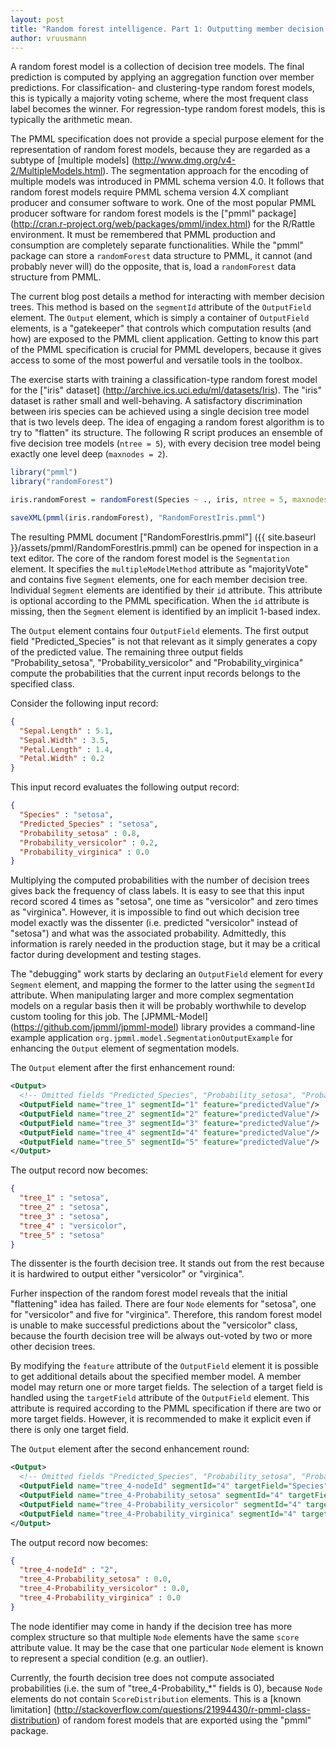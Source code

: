```yaml
---
layout: post
title: "Random forest intelligence. Part 1: Outputting member decision tree scores"
author: vruusmann
---
```


A random forest model is a collection of decision tree models. The final prediction is computed by applying an aggregation function over member predictions. For classification- and clustering-type random forest models, this is typically a majority voting scheme, where the most frequent class label becomes the winner. For regression-type random forest models, this is typically the arithmetic mean.

The PMML specification does not provide a special purpose element for the representation of random forest models, because they are regarded as a subtype of [multiple models] (http://www.dmg.org/v4-2/MultipleModels.html). The segmentation approach for the encoding of multiple models was introduced in PMML schema version 4.0. It follows that random forest models require PMML schema version 4.X compliant producer and consumer software to work. One of the most popular PMML producer software for random forest models is the ["pmml" package] (http://cran.r-project.org/web/packages/pmml/index.html) for the R/Rattle environment. It must be remembered that PMML production and consumption are completely separate functionalities. While the "pmml" package can store a `randomForest` data structure to PMML, it cannot (and probably never will) do the opposite, that is, load a `randomForest` data structure from PMML.

The current blog post details a method for interacting with member decision trees. This method is based on the `segmentId` attribute of the `OutputField` element. The `Output` element, which is simply a container of `OutputField` elements, is a "gatekeeper" that controls which computation results (and how) are exposed to the PMML client application. Getting to know this part of the PMML specification is crucial for PMML developers, because it gives access to some of the most powerful and versatile tools in the toolbox.

The exercise starts with training a classification-type random forest model for the ["iris" dataset] (http://archive.ics.uci.edu/ml/datasets/Iris). The "iris" dataset is rather small and well-behaving. A satisfactory discrimination between iris species can be achieved using a single decision tree model that is two levels deep. The idea of engaging a random forest algorithm is to try to "flatten" its structure. The following R script produces an ensemble of five decision tree models (`ntree = 5`), with every decision tree model being exactly one level deep (`maxnodes = 2`).

``` r
library("pmml")
library("randomForest")

iris.randomForest = randomForest(Species ~ ., iris, ntree = 5, maxnodes = 2)

saveXML(pmml(iris.randomForest), "RandomForestIris.pmml")
```

The resulting PMML document ["RandomForestIris.pmml"] ({{ site.baseurl }}/assets/pmml/RandomForestIris.pmml) can be opened for inspection in a text editor. The core of the random forest model is the `Segmentation` element. It specifies the `multipleModelMethod` attribute as "majorityVote" and contains five `Segment` elements, one for each member decision tree. Individual `Segment` elements are identified by their `id` attribute. This attribute is optional according to the PMML specification. When the `id` attribute is missing, then the `Segment` element is identified by an implicit 1-based index.

The `Output` element contains four `OutputField` elements. The first output field "Predicted\_Species" is not that relevant as it simply generates a copy of the predicted value. The remaining three output fields "Probability\_setosa", "Probability\_versicolor" and "Probability\_virginica" compute the probabilities that the current input records belongs to the specified class.

Consider the following input record:

``` json
{
  "Sepal.Length" : 5.1,
  "Sepal.Width" : 3.5,
  "Petal.Length" : 1.4,
  "Petal.Width" : 0.2
}
```

This input record evaluates the following output record:

``` json
{
  "Species" : "setosa",
  "Predicted_Species" : "setosa",
  "Probability_setosa" : 0.8,
  "Probability_versicolor" : 0.2,
  "Probability_virginica" : 0.0
}
```

Multiplying the computed probabilities with the number of decision trees gives back the frequency of class labels. It is easy to see that this input record scored 4 times as "setosa", one time as "versicolor" and zero times as "virginica". However, it is impossible to find out which decision tree model exactly was the dissenter (i.e. predicted "versicolor" instead of "setosa") and what was the associated probability. Admittedly, this information is rarely needed in the production stage, but it may be a critical factor during development and testing stages.

The "debugging" work starts by declaring an `OutputField` element for every `Segment` element, and mapping the former to the latter using the `segmentId` attribute. When manipulating larger and more complex segmentation models on a regular basis then it will be probably worthwhile to develop custom tooling for this job. The [JPMML-Model] (https://github.com/jpmml/jpmml-model) library provides a command-line example application `org.jpmml.model.SegmentationOutputExample` for enhancing the `Output` element of segmentation models.

The `Output` element after the first enhancement round:

``` xml
<Output>
  <!-- Omitted fields "Predicted_Species", "Probability_setosa", "Probability_versicolor" and "Probability_virginica" -->
  <OutputField name="tree_1" segmentId="1" feature="predictedValue"/>
  <OutputField name="tree_2" segmentId="2" feature="predictedValue"/>
  <OutputField name="tree_3" segmentId="3" feature="predictedValue"/>
  <OutputField name="tree_4" segmentId="4" feature="predictedValue"/>
  <OutputField name="tree_5" segmentId="5" feature="predictedValue"/>
</Output>
```

The output record now becomes:

``` json
{
  "tree_1" : "setosa",
  "tree_2" : "setosa",
  "tree_3" : "setosa",
  "tree_4" : "versicolor",
  "tree_5" : "setosa"
}
```

The dissenter is the fourth decision tree. It stands out from the rest because it is hardwired to output either "versicolor" or "virginica".

Furher inspection of the random forest model reveals that the initial "flattening" idea has failed. There are four `Node` elements for "setosa", one for "versicolor" and five for "virginica". Therefore, this random forest model is unable to make successful predictions about the "versicolor" class, because the fourth decision tree will be always out-voted by two or more other decision trees.

By modifying the `feature` attribute of the `OutputField` element it is possible to get additional details about the specified member model. A member model may return one or more target fields. The selection of a target field is handled using the `targetField` attribute of the `OutputField` element. This attribute is required according to the PMML specification if there are two or more target fields. However, it is recommended to make it explicit even if there is only one target field.

The `Output` element after the second enhancement round:

``` xml
<Output>
  <!-- Omitted fields "Predicted_Species", "Probability_setosa", "Probability_versicolor", "Probability_virginica", "tree_1", "tree_2", "tree_3", "tree_4" and "tree_5" -->
  <OutputField name="tree_4-nodeId" segmentId="4" targetField="Species" feature="entityId"/>
  <OutputField name="tree_4-Probability_setosa" segmentId="4" targetField="Species" feature="probability" value="setosa"/>
  <OutputField name="tree_4-Probability_versicolor" segmentId="4" targetField="Species" feature="probability" value="versicolor"/>
  <OutputField name="tree_4-Probability_virginica" segmentId="4" targetField="Species" feature="probability" value="virginica"/>
</Output>
```

The output record now becomes:

``` json
{
  "tree_4-nodeId" : "2",
  "tree_4-Probability_setosa" : 0.0,
  "tree_4-Probability_versicolor" : 0.0,
  "tree_4-Probability_virginica" : 0.0
}
```

The node identifier may come in handy if the decision tree has more complex structure so that multiple `Node` elements have the same `score` attribute value. It may be the case that one particular `Node` element is known to represent a special condition (e.g. an outlier).

Currently, the fourth decision tree does not compute associated probabilities (i.e. the sum of "tree\_4-Probability\_*" fields is 0), because `Node` elements do not contain `ScoreDistribution` elements. This is a [known limitation] (http://stackoverflow.com/questions/21994430/r-pmml-class-distribution) of random forest models that are exported using the "pmml" package.
